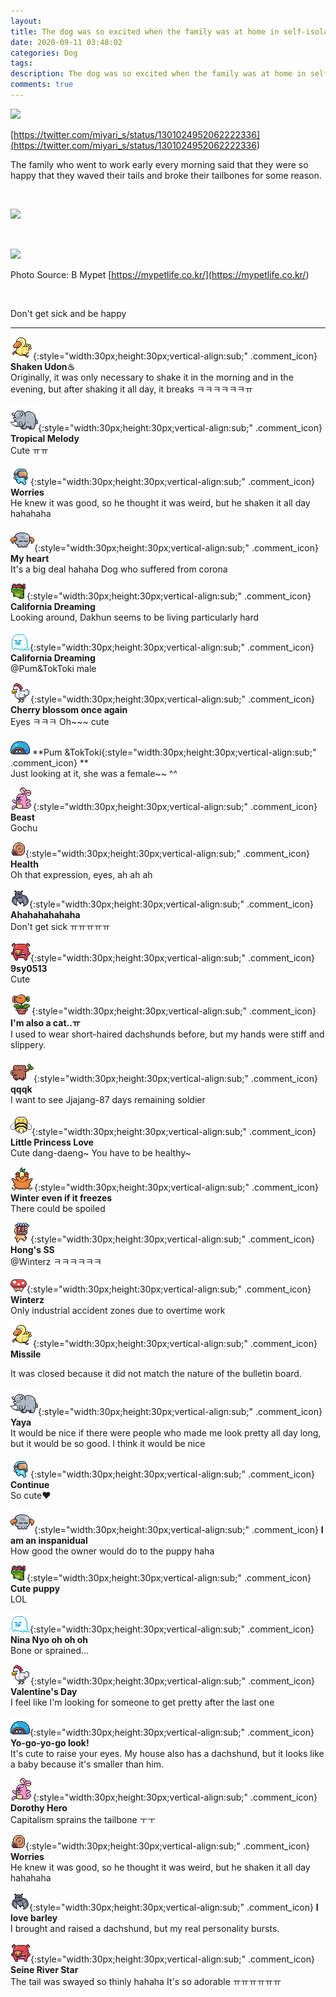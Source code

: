 ```yaml
---
layout: 
title: The dog was so excited when the family was at home in self-isolation
date: 2020-09-11 03:48:02
categories: Dog
tags: 
description: The dog was so excited when the family was at home in self-isolation
comments: true
---
```


![](https://blog.kakaocdn.net/dn/daIb05/btqIuKOaJUN/Q1KBthOr4diz6xrN9Jjf80/img.jpg)

[https://twitter.com/miyari_s/status/1301024952062222336](<https://twitter.com/miyari_s/status/1301024952062222336>)

The family who went to work early every morning said that they were so happy that they waved their tails and broke their tailbones for some reason.

​

![](https://blog.kakaocdn.net/dn/c7xzMF/btqInNSt4HR/4DStCiB31cC3pa2SDYXBW0/img.jpg)

​

![](https://blog.kakaocdn.net/dn/xPCii/btqIsLfyWlu/a7lUS6C3HiGBBIO2FL8td0/img.gif)

Photo Source: B Mypet [https://mypetlife.co.kr/](<https://mypetlife.co.kr/>)

​

Don't get sick and be happy

* * *

![comment](/assets/character/duck.png){:style="width:30px;height:30px;vertical-align:sub;" .comment_icon} **Shaken Udon♨**  
Originally, it was only necessary to shake it in the morning and in the evening, but after shaking it all day, it breaks ㅋㅋㅋㅋㅋㅋㅠ   
  
![comment](/assets/character/rino.png){:style="width:30px;height:30px;vertical-align:sub;" .comment_icon} **Tropical Melody**  
Cute ㅠㅠ   
  
![comment](/assets/character/goggle.png){:style="width:30px;height:30px;vertical-align:sub;" .comment_icon} **Worries**  
He knew it was good, so he thought it was weird, but he shaken it all day hahahaha   
  
![comment](/assets/character/skull.png){:style="width:30px;height:30px;vertical-align:sub;" .comment_icon} **My heart**  
It's a big deal hahaha Dog who suffered from corona   
  
![comment](/assets/character/frog.png){:style="width:30px;height:30px;vertical-align:sub;" .comment_icon} **California Dreaming**  
Looking around, Dakhun seems to be living particularly hard   
  
![comment](/assets/character/ghost.png){:style="width:30px;height:30px;vertical-align:sub;" .comment_icon} **California Dreaming**  
@Pum&TokToki male  
  
![comment](/assets/character/chicken.png){:style="width:30px;height:30px;vertical-align:sub;" .comment_icon} **Cherry blossom once again**  
Eyes ㅋㅋㅋ Oh~~~ cute   
  
![comment](/assets/character/turtle.png) **Pum &TokToki{:style="width:30px;height:30px;vertical-align:sub;" .comment_icon} **  
Just looking at it, she was a female~~ ^^   
  
![comment](/assets/character/bunny.png){:style="width:30px;height:30px;vertical-align:sub;" .comment_icon} **Beast**  
Gochu   
  
![comment](/assets/character/snail.png){:style="width:30px;height:30px;vertical-align:sub;" .comment_icon} **Health**  
Oh that expression, eyes, ah ah ah   
  
![comment](/assets/character/bat.png){:style="width:30px;height:30px;vertical-align:sub;" .comment_icon} **Ahahahahahaha**  
Don't get sick ㅠㅠㅠㅠㅠ   
  
![comment](/assets/character/pig.png){:style="width:30px;height:30px;vertical-align:sub;" .comment_icon} **9sy0513**  
Cute   
  
![comment](/assets/character/plant.png){:style="width:30px;height:30px;vertical-align:sub;" .comment_icon} **I'm also a cat..ㅠ**  
I used to wear short-haired dachshunds before, but my hands were stiff and slippery.   
  
![comment](/assets/character/trunk.png){:style="width:30px;height:30px;vertical-align:sub;" .comment_icon} **qqqk**  
I want to see Jjajang-87 days remaining soldier   
  
![comment](/assets/character/bee.png){:style="width:30px;height:30px;vertical-align:sub;" .comment_icon} **Little Princess Love**  
Cute dang-daeng~ You have to be healthy~   
  
![comment](/assets/character/bird.png){:style="width:30px;height:30px;vertical-align:sub;" .comment_icon} **Winter even if it freezes**  
There could be spoiled   
  
![comment](/assets/character/mask.png){:style="width:30px;height:30px;vertical-align:sub;" .comment_icon} **Hong's SS**  
@Winterz ㅋㅋㅋㅋㅋㅋ  
  
![comment](/assets/character/mushroom.png){:style="width:30px;height:30px;vertical-align:sub;" .comment_icon} **Winterz**  
Only industrial accident zones due to overtime work   
  
![comment](/assets/character/duck.png){:style="width:30px;height:30px;vertical-align:sub;" .comment_icon} **Missile**  


It was closed because it did not match the nature of the bulletin board.

  
  
![comment](/assets/character/rino.png){:style="width:30px;height:30px;vertical-align:sub;" .comment_icon} **Yaya**  
It would be nice if there were people who made me look pretty all day long, but it would be so good. I think it would be nice  
  
![comment](/assets/character/goggle.png){:style="width:30px;height:30px;vertical-align:sub;" .comment_icon} **Continue**  
So cute❤️   
  
![comment](/assets/character/skull.png){:style="width:30px;height:30px;vertical-align:sub;" .comment_icon} **I am an inspanidual**  
How good the owner would do to the puppy haha   
  
![comment](/assets/character/frog.png){:style="width:30px;height:30px;vertical-align:sub;" .comment_icon} **Cute puppy**  
LOL   
  
![comment](/assets/character/ghost.png){:style="width:30px;height:30px;vertical-align:sub;" .comment_icon} **Nina Nyo oh oh oh**  
Bone or sprained...   
  
![comment](/assets/character/chicken.png){:style="width:30px;height:30px;vertical-align:sub;" .comment_icon} **Valentine's Day**  
I feel like I'm looking for someone to get pretty after the last one   
  
![comment](/assets/character/turtle.png){:style="width:30px;height:30px;vertical-align:sub;" .comment_icon} **Yo-go-yo-go look!**  
It's cute to raise your eyes. My house also has a dachshund, but it looks like a baby because it's smaller than him.   
  
![comment](/assets/character/bunny.png){:style="width:30px;height:30px;vertical-align:sub;" .comment_icon} **Dorothy Hero**  
Capitalism sprains the tailbone ㅜㅜ   
  
![comment](/assets/character/snail.png){:style="width:30px;height:30px;vertical-align:sub;" .comment_icon} **Worries**  
He knew it was good, so he thought it was weird, but he shaken it all day hahahaha   
  
![comment](/assets/character/bat.png){:style="width:30px;height:30px;vertical-align:sub;" .comment_icon} **I love barley**  
I brought and raised a dachshund, but my real personality bursts.   
  
![comment](/assets/character/pig.png){:style="width:30px;height:30px;vertical-align:sub;" .comment_icon} **Seine River Star**  
The tail was swayed so thinly hahaha It's so adorable ㅠㅠㅠㅠㅠㅠ   
  

